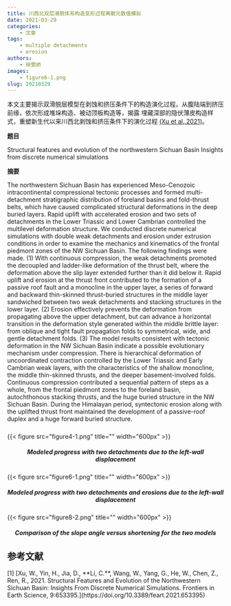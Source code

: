 ```yaml
---
title: 川西北双层滑脱体系构造变形过程离散元数值模拟
date: 2021-03-29
categories:
    - 文章
tags:
    - multiple detachments
    - erosion
authors:
    - 徐雯峤
images:
    - figure6-1.png
slug: 20210329
---
```


本文主要揭示双滑脱层模型在剥蚀和挤压条件下的构造演化过程。从腹陆端到挤压前缘，依次形成堆垛构造、被动顶板构造等，揭露
埋藏深部的隐伏薄皮构造样式，重塑新生代以来川西北剥蚀和挤压条件下的演化过程 [(Xu et al.,2021)](#refer-xu2021)。

**题目**

Structural features and evolution of the northwestern Sichuan Basin Insights from discrete numerical simulations


**摘要**

The northwestern Sichuan Basin has experienced Meso-Cenozoic intracontinental compressional tectonic processes and formed multi-detachment stratigraphic distribution of foreland basins and fold-thrust belts, which have caused complicated structural deformations in the deep buried layers. Rapid uplift with accelerated erosion and two sets of detachments in the Lower Triassic and Lower Cambrian controlled the multilevel deformation structure. We conducted discrete numerical simulations with double weak detachments and erosion under extrusion conditions in order to examine the mechanics and kinematics of the frontal piedmont zones of the NW Sichuan Basin. The following findings were made. (1) With continuous compression, the weak detachments promoted the decoupled and ladder-like deformation of the thrust belt, where the deformation above the slip layer extended further than it did below it. Rapid uplift and erosion at the thrust front contributed to the formation of a passive roof fault and a monocline in the upper layer, a series of forward and backward thin-skinned thrust-buried structures in the middle layer sandwiched between two weak detachments and stacking structures in the lower layer. (2) Erosion effectively prevents the deformation from propagating above the upper detachment, but can advance a horizontal transition in the deformation style generated within the middle brittle layer: from oblique and tight fault propagation folds to symmetrical, wide, and gentle detachment folds. (3) The model results consistent with tectonic deformation in the NW Sichuan Basin indicate a possible evolutionary mechanism under compression. There is hierarchical deformation of uncoordinated contraction controlled by the Lower Triassic and Early Cambrian weak layers, with the characteristics of the shallow monocline, the middle thin-skinned thrusts, and the deeper basement-involved folds. Continuous compression contributed a sequential pattern of steps as a whole, from the frontal piedmont zones to the foreland basin, autochthonous stacking thrusts, and the huge buried structure in the NW Sichuan Basin. During the Himalayan period, syntectonic erosion along with the uplifted thrust front maintained the development of a passive-roof duplex and a huge forward buried structure.


<h5> </h5>
{{< figure src="figure4-1.png" title="" width="600px" >}}
<center><h5>Modeled progress with two detachments due to the left-wall displacement </h5></center>
{{< figure src="figure6-1.png" title="" width="600px" >}}
<center><h5>Modeled progress with two detachments and erosions due to the left-wall displacement</h5></center>
{{< figure src="figure8-2.png" title="" width="600px" >}}
<center><h5>Comparison of the slope angle versus shortening for the two models</h5></center>

## 参考文献

<div id="refer-xu2021"></div>
[1] [Xu, W., Yin, H., Jia, D., **Li, C.**, Wang, W., Yang, G., He, W., Chen, Z., Ren, R., 2021. Structural Features and Evolution of the Northwestern Sichuan Basin: Insights From Discrete Numerical Simulations. Frontiers in Earth Science, 9:653395.](https://doi.org/10.3389/feart.2021.653395) 




